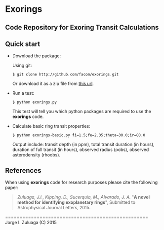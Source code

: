 Exorings
========

Code Repository for Exoring Transit Calculations
------------------------------------------------

Quick start
-----------

- Download the package:

  Using git:

  ```
  $ git clone http://github.com/facom/exorings.git
  ```

  Or download it as a zip file from [this
  url](https://github.com/facom/exorings/archive/master.zip).

- Run a test:

  ```
  $ python exorings.py
  ```
	
  This test will tell you which python packages are required to use
  the **exorings** code.

- Calculate basic ring transit properties:

  ```
  $ python exorings-basic.py fi=1.5;fe=2.35;theta=30.0;ir=80.0
  ```

  Output include: transit depth (in ppm), total transit duration (in
  hours), duration of full transit (in hours), observed radius (pobs),
  observed asterodensity (rhoobs).

References
----------

When using **exorings** code for research purposes please cite the
following paper:
   
> *Zuluaga, J.I., Kipping, D., Sucerquia, M., Alvarado, J. A.* "**A
> novel method for identifying exoplanetary rings**", Submitted to
> Astrophysical Journal Letters, 2015.

==================================================
Jorge I. Zuluaga (C) 2015
